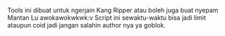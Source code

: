 Tools ini dibuat untuk ngerjain
Kang Ripper atau boleh juga buat
nyepam Mantan Lu awokawokwkwk:v
Script ini sewaktu-waktu bisa jadi limit ataupun coid jadi jangan salahin author nya ya goblok.
